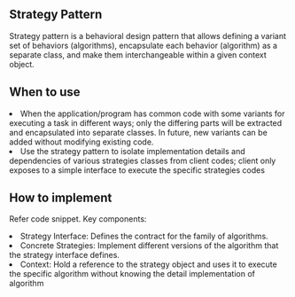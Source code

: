 ## Strategy Pattern
Strategy pattern is a behavioral design pattern that allows defining a variant set of behaviors (algorithms), 
encapsulate each behavior (algorithm) as a separate class, and make them interchangeable within a given context object. 

## When to use
<li> When the application/program has common code with some variants for executing a task in different ways; 
only the differing parts will be extracted and encapsulated into separate classes. 
In future, new variants can be added without modifying existing code.
  
<li> Use the strategy pattern to isolate implementation details and dependencies of various strategies classes from client codes; 
client only exposes to a simple interface to execute the specific strategies codes  

## How to implement
Refer code snippet. Key components:
<li> Strategy Interface: Defines the contract for the family of algorithms. 
<li> Concrete Strategies: Implement different versions of the algorithm that the strategy interface defines.
<li> Context: Hold a reference to the strategy object and uses it to execute the specific algorithm without 
knowing the detail implementation of algorithm
